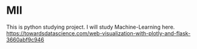 # MII
This is python studying project. I will study Machine-Learning here.
https://towardsdatascience.com/web-visualization-with-plotly-and-flask-3660abf9c946
